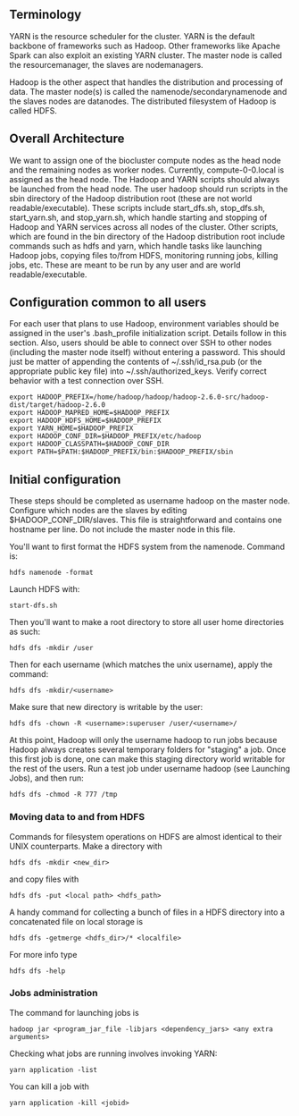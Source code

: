 ## Terminology

YARN is the resource scheduler for the cluster. YARN is the default backbone of frameworks such as Hadoop. Other frameworks like Apache Spark can also exploit an existing YARN cluster. The master node is called the resourcemanager, the slaves are nodemanagers.

Hadoop is the other aspect that handles the distribution and processing of data. The master node(s) is called the namenode/secondarynamenode and the slaves nodes are datanodes. The distributed filesystem of Hadoop is called HDFS.

## Overall Architecture

We want to assign one of the biocluster compute nodes as the head node and the remaining nodes as worker nodes. Currently, compute-0-0.local is assigned as the head node. The Hadoop and YARN scripts should always be launched from the head node. The user hadoop should run scripts in the sbin directory of the Hadoop distribution root (these are not world readable/executable). These scripts include start_dfs.sh, stop_dfs.sh, start_yarn.sh, and stop_yarn.sh, which handle starting and stopping of Hadoop and YARN services across all nodes of the cluster. Other scripts, which are found in the bin directory of the Hadoop distribution root include commands such as hdfs and yarn, which handle tasks like launching Hadoop jobs, copying files to/from HDFS, monitoring running jobs, killing jobs, etc. These are meant to be run by any user and are world readable/executable.

## Configuration common to all users

For each user that plans to use Hadoop, environment variables should be assigned in the user's .bash_profile initialization script.  Details follow in this section. Also, users should be able to connect over SSH to other nodes (including the master node itself) without entering a password. This should just be matter of appending the contents of ~/.ssh/id_rsa.pub (or the appropriate public key file) into ~/.ssh/authorized_keys. Verify correct behavior with a test connection over SSH.

```
export HADOOP_PREFIX=/home/hadoop/hadoop/hadoop-2.6.0-src/hadoop-dist/target/hadoop-2.6.0
export HADOOP_MAPRED_HOME=$HADOOP_PREFIX
export HADOOP_HDFS_HOME=$HADOOP_PREFIX
export YARN_HOME=$HADOOP_PREFIX
export HADOOP_CONF_DIR=$HADOOP_PREFIX/etc/hadoop
export HADOOP_CLASSPATH=$HADOOP_CONF_DIR
export PATH=$PATH:$HADOOP_PREFIX/bin:$HADOOP_PREFIX/sbin
```

## Initial configuration

These steps should be completed as username hadoop on the master node. Configure which nodes are the slaves by editing $HADOOP_CONF_DIR/slaves. This file is straightforward and contains one hostname per line. Do not include the master node in this file.

You'll want to first format the HDFS system from the namenode. Command is:

```
hdfs namenode -format
```

Launch HDFS with:

```
start-dfs.sh
```

Then you'll want to make a root directory to store all user home directories as such:

```
hdfs dfs -mkdir /user
```

Then for each username (which matches the unix username), apply the command:

```
hdfs dfs -mkdir/<username>
```

Make sure that new directory is writable by the user:

```
hdfs dfs -chown -R <username>:superuser /user/<username>/
```

At this point, Hadoop will only the username hadoop to run jobs because Hadoop always creates several temporary folders for "staging" a job. Once this first job is done, one can make this staging directory world writable for the rest of the users. Run a test job under username hadoop (see Launching Jobs), and then run:

```
hdfs dfs -chmod -R 777 /tmp
```

### Moving data to and from HDFS

Commands for filesystem operations on HDFS are almost identical to their UNIX counterparts. Make a directory with

```
hdfs dfs -mkdir <new_dir>
```

and copy files with

```
hdfs dfs -put <local path> <hdfs_path>
```
A handy command for collecting a bunch of files in a HDFS directory into a concatenated file on local storage is
```
hdfs dfs -getmerge <hdfs_dir>/* <localfile>
```

For more info type
```
hdfs dfs -help
```

### Jobs administration

The command for launching jobs is

```
hadoop jar <program_jar_file -libjars <dependency_jars> <any extra arguments>
```
Checking what jobs are running involves invoking YARN:
```
yarn application -list
```
You can kill a job with 
```
yarn application -kill <jobid>
```
 


